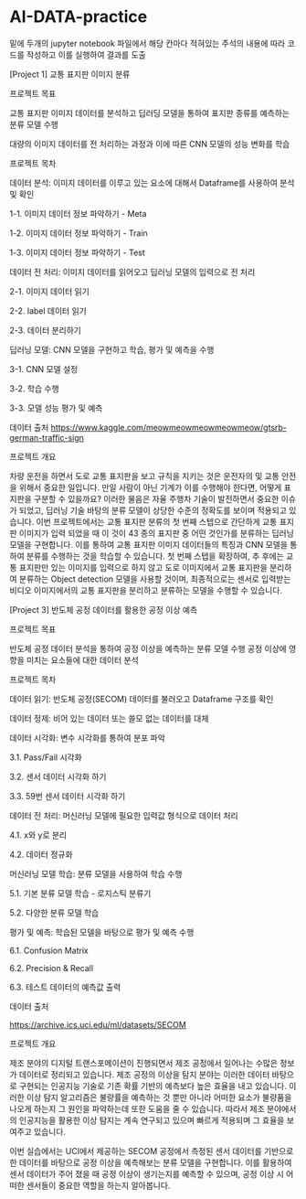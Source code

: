 # AI-DATA-practice
밑에 두개의 jupyter notebook 파일에서 해당 칸마다 적혀있는 주석의 내용에 따라 코드를 작성하고 이를 실행하여 결과를 도출


[Project 1] 교통 표지판 이미지 분류

프로젝트 목표

교통 표지판 이미지 데이터를 분석하고 딥러딩 모델을 통하여 표지판 종류를 예측하는 분류 모델 수행

대량의 이미지 데이터를 전 처리하는 과정과 이에 따른 CNN 모델의 성능 변화를 학습

프로젝트 목차

데이터 분석: 이미지 데이터를 이루고 있는 요소에 대해서 Dataframe를 사용하여 분석 및 확인

1-1. 이미지 데이터 정보 파악하기 - Meta

1-2. 이미지 데이터 정보 파악하기 - Train

1-3. 이미지 데이터 정보 파악하기 - Test

데이터 전 처리: 이미지 데이터를 읽어오고 딥러닝 모델의 입력으로 전 처리

2-1. 이미지 데이터 읽기

2-2. label 데이터 읽기

2-3. 데이터 분리하기

딥러닝 모델: CNN 모델을 구현하고 학습, 평가 및 예측을 수행

3-1. CNN 모델 설정

3-2. 학습 수행

3-3. 모델 성능 평가 및 예측

데이터 출처
https://www.kaggle.com/meowmeowmeowmeowmeow/gtsrb-german-traffic-sign

프로젝트 개요

차량 운전을 하면서 도로 교통 표지판을 보고 규칙을 지키는 것은 운전자의 및 교통 안전을 위해서 중요한 일입니다. 만일 사람이 아닌 기계가 이를 수행해야 한다면, 어떻게 표지판을 구분할 수 있을까요? 이러한 물음은 자율 주행차 기술이 발전하면서 중요한 이슈가 되었고, 딥러닝 기술 바탕의 분류 모델이 상당한 수준의 정확도를 보이며 적용되고 있습니다.
이번 프로젝트에서는 교통 표지판 분류의 첫 번째 스텝으로 간단하게 교통 표지판 이미지가 입력 되었을 때 이 것이 43 종의 표지판 중 어떤 것인가를 분류하는 딥러닝 모델을 구현합니다. 이를 통하여 교통 표지판 이미지 데이터들의 특징과 CNN 모델을 통하여 분류를 수행하는 것을 학습할 수 있습니다.
첫 번째 스텝을 확장하여, 추 후에는 교통 표지판만 있는 이미지를 입력으로 하지 않고 도로 이미지에서 교통 표지판을 분리하여 분류하는 Object detection 모델을 사용할 것이며, 최종적으로는 센서로 입력받는 비디오 이미지에서의 교통 표지판을 분리하고 분류하는 모델을 수행할 수 있습니다.


[Project 3] 반도체 공정 데이터를 활용한 공정 이상 예측

프로젝트 목표

반도체 공정 데이터 분석을 통하여 공정 이상을 예측하는 분류 모델 수행
공정 이상에 영향을 미치는 요소들에 대한 데이터 분석

프로젝트 목차

데이터 읽기: 반도체 공정(SECOM) 데이터를 불러오고 Dataframe 구조를 확인

데이터 정제: 비어 있는 데이터 또는 쓸모 없는 데이터를 대체

데이터 시각화: 변수 시각화를 통하여 분포 파악

3.1. Pass/Fail 시각화

3.2. 센서 데이터 시각화 하기

3.3. 59번 센서 데이터 시각화 하기

데이터 전 처리: 머신러닝 모델에 필요한 입력값 형식으로 데이터 처리

4.1. x와 y로 분리

4.2. 데이터 정규화

머신러닝 모델 학습: 분류 모델을 사용하여 학습 수행

5.1. 기본 분류 모델 학습 - 로지스틱 분류기

5.2. 다양한 분류 모델 학습

평가 및 예측: 학습된 모델을 바탕으로 평가 및 예측 수행

6.1. Confusion Matrix

6.2. Precision & Recall

6.3. 테스트 데이터의 예측값 출력

데이터 출처

https://archive.ics.uci.edu/ml/datasets/SECOM

프로젝트 개요

제조 분야의 디지털 트랜스포메이션이 진행되면서 제조 공정에서 일어나는 수많은 정보가 데이터로 정리되고 있습니다. 제조 공정의 이상을 탐지 분야는 이러한 데이터 바탕으로 구현되는 인공지능 기술로 기존 확률 기반의 예측보다 높은 효율을 내고 있습니다. 이러한 이상 탐지 알고리즘은 불량률을 예측하는 것 뿐만 아니라 어떠한 요소가 불량품을 나오게 하는지 그 원인을 파악하는데 또한 도움을 줄 수 있습니다. 따라서 제조 분야에서의 인공지능을 활용한 이상 탐지는 계속 연구되고 있으며 빠르게 적용되며 그 효율을 보여주고 있습니다.

이번 실습에서는 UCI에서 제공하는 SECOM 공정에서 측정된 센서 데이터를 기반으로 한 데이터를 바탕으로 공정 이상을 예측해보는 분류 모델을 구현합니다. 이를 활용하여 센서 데이터가 주어 졌을 때 공정 이상이 생기는지를 예측할 수 있으며, 공정 이상 시 어떠한 센서들이 중요한 역할을 하는지 알아봅니다.
